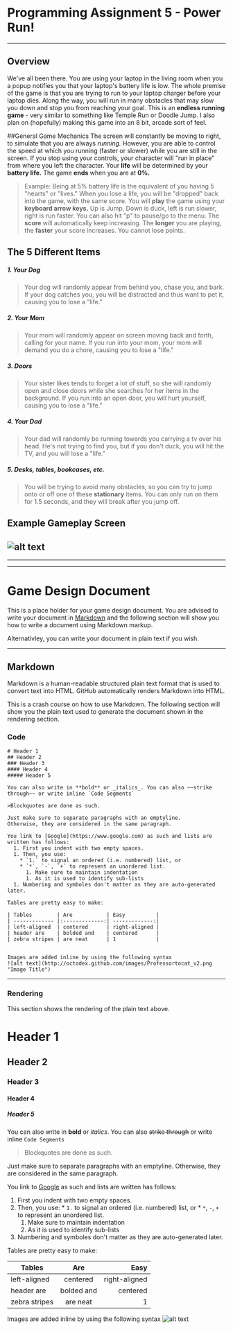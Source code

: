 # Programming Assignment 5 - Power Run!
----

## Overview
We've all been there.
You are using your laptop in the living room when you a popup notifies you that your laptop's battery life is low.
The whole premise of the game is that you are trying to run to your laptop charger before your laptop dies.
Along the way, you will run in many obstacles that may slow you down and stop you from reaching your goal.
This is an **endless running game** - very similar to something like Temple Run or Doodle Jump.
I also plan on (hopefully) making this game into an 8 bit, arcade sort of feel.

##General Game Mechanics
The screen will constantly be moving to right, to simulate that you are always _running._
However, you are able to control the speed at which you running (faster or slower) while you are still in the screen.
If you stop using your controls, your character will "run in place" from where you left the character.
Your **life** will be determined by your **battery life.** The game **ends** when you are at **0%.**
> Example: Being at 5% battery life is the equivalent of you having 5 "hearts" or "lives." When you lose a life, you will be "dropped" back into the game, with the same score.
You will **play** the game using your **keyboard arrow keys.**
> Up is Jump, Down is duck, left is run slower, right is run faster. You can also hit "p" to pause/go to the menu.
The **score** will automatically keep increasing. The **longer** you are playing, the **faster** your score increases. You cannot lose points.


## The 5 Different Items
##### 1. Your Dog
> Your dog will randomly appear from behind you, chase you, and bark. If your dog catches you, you will be distracted and thus want to pet it, causing you to lose a "life." 

##### 2. Your Mom
> Your mom will randomly appear on screen moving back and forth, calling for your name. If you run into your mom, your mom will demand you do a chore, causing you to lose a "life."

##### 3. Doors
> Your sister likes tends to forget a lot of stuff, so she will randomly open and close doors while she searches for her items in the background. If you run into an open door, you will hurt yourself, causing you to lose a "life."

##### 4. Your Dad
> Your dad will randomly be running towards you carrying a tv over his head. He's not trying to find you, but if you don't duck, you will hit the TV, and you will lose a "life."

##### 5. Desks, tables, bookcases, etc.
> You will be trying to avoid many obstacles, so you can try to jump onto or off one of these **stationary** items. You can only run on them for 1.5 seconds, and they will break after you jump off.



## Example Gameplay Screen
![alt text](http://i229.photobucket.com/albums/ee242/AsadaAsada/b5e026b8-b6f2-458a-8f2c-6b364513d39c_zps0a707ac5.jpg "Power Run!")
----
----
----

# Game Design Document
This is a place holder for your game design document. You are advised to write your document in [Markdown](http://daringfireball.net/projects/markdown/) and the following section will show you how to write a document using Markdown markup.

Alternativley, you can write your document in plain text if you wish.

----

## Markdown
Markdown is a human-readable structured plain text format that is used to convert text into HTML. GitHub automatically renders Markdown into HTML.

This is a crash course on how to use Markdown. The following section will show you the plain text used to generate the document shown in the rendering section.

### Code

```
# Header 1
## Header 2
### Header 3
#### Header 4
##### Header 5

You can also write in **bold** or _italics_. You can also ~~strike through~~ or write inline `Code Segments`

>Blockquotes are done as such.

Just make sure to separate paragraphs with an emptyline. 
Otherwise, they are considered in the same paragraph.

You link to [Google](https://www.google.com) as such and lists are written has follows:
  1. First you indent with two empty spaces.
  1. Then, you use:
    * `1.` to signal an ordered (i.e. numbered) list, or
    * `*`, `-`, `+` to represent an unordered list.
      1. Make sure to maintain indentation
      1. As it is used to identify sub-lists
  1. Numbering and symboles don't matter as they are auto-generated later.

Tables are pretty easy to make:

| Tables        | Are           | Easy          |
| ------------- |:-------------:| -------------:|
| left-aligned  | centered      | right-aligned |
| header are    | bolded and    | centered      |
| zebra stripes | are neat      | 1             |


Images are added inline by using the following syntax
![alt text](http://octodex.github.com/images/Professortocat_v2.png "Image Title")
```

----

### Rendering
This section shows the rendering of the plain text above.

# Header 1
## Header 2
### Header 3
#### Header 4
##### Header 5

You can also write in **bold** or _italics_. You can also ~~strike through~~ or write inline `Code Segments`

>Blockquotes are done as such.

Just make sure to separate paragraphs with an emptyline. 
Otherwise, they are considered in the same paragraph.

You link to [Google](https://www.google.com) as such and lists are written has follows:
  1. First you indent with two empty spaces.
  1. Then, you use:
    * `1.` to signal an ordered (i.e. numbered) list, or
    * `*`, `-`, `+` to represent an unordered list.
      1. Make sure to maintain indentation
      1. As it is used to identify sub-lists
  1. Numbering and symboles don't matter as they are auto-generated later.

Tables are pretty easy to make:

| Tables        | Are           | Easy          |
| ------------- |:-------------:| -------------:|
| left-aligned  | centered      | right-aligned |
| header are    | bolded and    | centered      |
| zebra stripes | are neat      | 1             |


Images are added inline by using the following syntax
![alt text](http://octodex.github.com/images/Professortocat_v2.png "Image Title")

